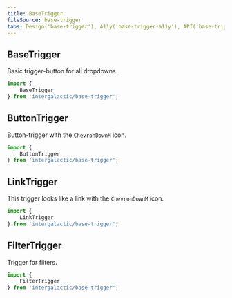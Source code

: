 ```yaml
---
title: BaseTrigger
fileSource: base-trigger
tabs: Design('base-trigger'), A11y('base-trigger-a11y'), API('base-trigger-api'), Example('base-trigger-code'), Changelog('base-trigger-changelog')
---
```


## BaseTrigger

Basic trigger-button for all dropdowns.

```js
import {
    BaseTrigger
} from 'intergalactic/base-trigger';
```

<TypesView type="BaseTriggerProps" :types={...types} />

## ButtonTrigger

Button-trigger with the `ChevronDownM` icon.

```js
import {
    ButtonTrigger
} from 'intergalactic/base-trigger';
```

<TypesView type="ButtonTriggerProps" :types={...types} />

## LinkTrigger

This trigger looks like a link with the `ChevronDownM` icon.

```js
import {
    LinkTrigger
} from 'intergalactic/base-trigger';
```

<TypesView type="LinkTriggerProps" :types={...types} />

## FilterTrigger

Trigger for filters.

```js
import {
    FilterTrigger
} from 'intergalactic/base-trigger';
```

<TypesView type="FilterTriggerProps" :types={...types} />

<script setup>import { data as types } from '@types.data.ts'; </script>
